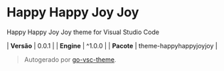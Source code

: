 # Happy Happy Joy Joy

Happy Happy Joy Joy theme for Visual Studio Code

| **Versão** | 0.0.1 |
| **Engine** | ^1.0.0 |
| **Pacote** | theme-happyhappyjoyjoy |

> Autogerado por [go-vsc-theme](https://github.com/natalbu/go-vsc-theme).
